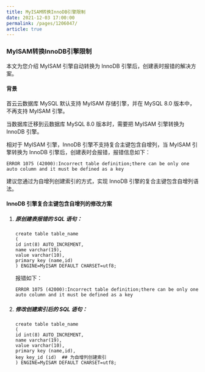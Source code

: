 ```yaml
---
title: MyISAM转换InnoDB引擎限制
date: 2021-12-03 17:00:00
permalink: /pages/1206047/
article: true
---
```


### MyISAM转换InnoDB引擎限制

本文为您介绍 MyISAM 引擎自动转换为 InnoDB 引擎后，创建表时报错的解决方案。

#### 背景

首云云数据库 MySQL 默认支持 MyISAM 存储引擎，并在 MySQL 8.0 版本中，不再支持 MyISAM 引擎。

当数据库迁移到云数据库 MySQL 8.0 版本时，需要把 MyISAM 引擎转换为 InnoDB 引擎。

相对于 MyISAM 引擎，InnoDB 引擎不支持复合主键包含自增列，当 MyISAM 引擎转换为 InnoDB 引擎后，创建表时会报错，报错信息如下：

```
ERROR 1075 (42000):Incorrect table definition;there can be only one auto column and it must be defined as a key
```

建议您通过为自增列创建索引的方式，实现 InnoDB 引擎的复合主键包含自增列语法。

#### InnoDB 引擎复合主键包含自增列的修改方案

1. ##### 原创建表报错的 SQL 语句：

   ```
   create table table_name
   (
   id int(8) AUTO_INCREMENT,
   name varchar(19),
   value varchar(10),
   primary key (name,id)
   ) ENGINE=MyISAM DEFAULT CHARSET=utf8;
   ```

   报错如下：

   ```
   ERROR 1075 (42000):Incorrect table definition;there can be only one auto column and it must be defined as a key
   ```

2. ##### 修改创建索引后的 SQL 语句：

   ```
   create table table_name
   (
   id int(8) AUTO_INCREMENT,
   name varchar(19),
   value varchar(10),
   primary key (name,id),
   key key_id (id)  ## 为自增列创建索引
   ) ENGINE=MyISAM DEFAULT CHARSET=utf8;
   ```

   
